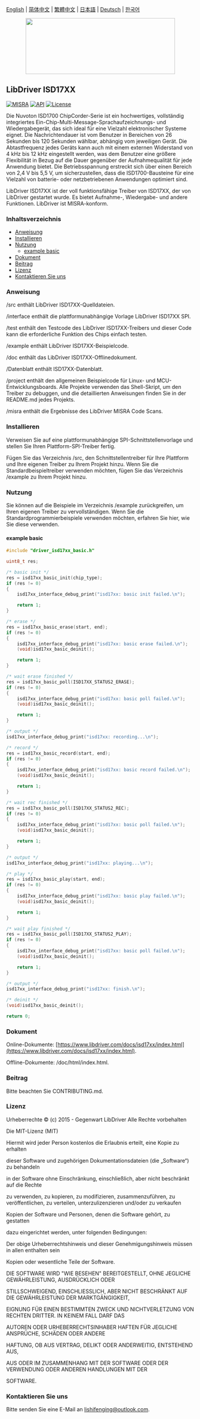 [English](/README.md) | [ 简体中文](/README_zh-Hans.md) | [繁體中文](/README_zh-Hant.md) | [日本語](/README_ja.md) | [Deutsch](/README_de.md) | [한국어](/README_ko.md)

<div align=center>
<img src="/doc/image/logo.svg" width="400" height="150"/>
</div>

## LibDriver ISD17XX

[![MISRA](https://img.shields.io/badge/misra-compliant-brightgreen.svg)](/misra/README.md) [![API](https://img.shields.io/badge/api-reference-blue.svg)](https://www.libdriver.com/docs/isd17xx/index.html) [![License](https://img.shields.io/badge/license-MIT-brightgreen.svg)](/LICENSE) 

Die Nuvoton ISD1700 ChipCorder-Serie ist ein hochwertiges, vollständig integriertes Ein-Chip-Multi-Message-Sprachaufzeichnungs- und Wiedergabegerät, das sich ideal für eine Vielzahl elektronischer Systeme eignet. Die Nachrichtendauer ist vom Benutzer in Bereichen von 26 Sekunden bis 120 Sekunden wählbar, abhängig vom jeweiligen Gerät. Die Abtastfrequenz jedes Geräts kann auch mit einem externen Widerstand von 4 kHz bis 12 kHz eingestellt werden, was dem Benutzer eine größere Flexibilität in Bezug auf die Dauer gegenüber der Aufnahmequalität für jede Anwendung bietet. Die Betriebsspannung erstreckt sich über einen Bereich von 2,4 V bis 5,5 V, um sicherzustellen, dass die ISD1700-Bausteine für eine Vielzahl von batterie- oder netzbetriebenen Anwendungen optimiert sind.

LibDriver ISD17XX ist der voll funktionsfähige Treiber von ISD17XX, der von LibDriver gestartet wurde. Es bietet Aufnahme-, Wiedergabe- und andere Funktionen. LibDriver ist MISRA-konform.

### Inhaltsverzeichnis

  - [Anweisung](#Anweisung)
  - [Installieren](#Installieren)
  - [Nutzung](#Nutzung)
    - [example basic](#example-basic)
  - [Dokument](#Dokument)
  - [Beitrag](#Beitrag)
  - [Lizenz](#Lizenz)
  - [Kontaktieren Sie uns](#Kontaktieren-Sie-uns)

### Anweisung

/src enthält LibDriver ISD17XX-Quelldateien.

/interface enthält die plattformunabhängige Vorlage LibDriver ISD17XX SPI.

/test enthält den Testcode des LibDriver ISD17XX-Treibers und dieser Code kann die erforderliche Funktion des Chips einfach testen.

/example enthält LibDriver ISD17XX-Beispielcode.

/doc enthält das LibDriver ISD17XX-Offlinedokument.

/Datenblatt enthält ISD17XX-Datenblatt.

/project enthält den allgemeinen Beispielcode für Linux- und MCU-Entwicklungsboards. Alle Projekte verwenden das Shell-Skript, um den Treiber zu debuggen, und die detaillierten Anweisungen finden Sie in der README.md jedes Projekts.

/misra enthält die Ergebnisse des LibDriver MISRA Code Scans.

### Installieren

Verweisen Sie auf eine plattformunabhängige SPI-Schnittstellenvorlage und stellen Sie Ihren Plattform-SPI-Treiber fertig.

Fügen Sie das Verzeichnis /src, den Schnittstellentreiber für Ihre Plattform und Ihre eigenen Treiber zu Ihrem Projekt hinzu. Wenn Sie die Standardbeispieltreiber verwenden möchten, fügen Sie das Verzeichnis /example zu Ihrem Projekt hinzu.

### Nutzung

Sie können auf die Beispiele im Verzeichnis /example zurückgreifen, um Ihren eigenen Treiber zu vervollständigen. Wenn Sie die Standardprogrammierbeispiele verwenden möchten, erfahren Sie hier, wie Sie diese verwenden.

#### example basic

```C
#include "driver_isd17xx_basic.h"

uint8_t res;

/* basic init */
res = isd17xx_basic_init(chip_type);
if (res != 0)
{
    isd17xx_interface_debug_print("isd17xx: basic init failed.\n");

    return 1;
}

/* erase */
res = isd17xx_basic_erase(start, end);
if (res != 0)
{
    isd17xx_interface_debug_print("isd17xx: basic erase failed.\n");
    (void)isd17xx_basic_deinit();

    return 1;
}

/* wait erase finished */
res = isd17xx_basic_poll(ISD17XX_STATUS2_ERASE);
if (res != 0)
{
    isd17xx_interface_debug_print("isd17xx: basic poll failed.\n");
    (void)isd17xx_basic_deinit();

    return 1;
}

/* output */
isd17xx_interface_debug_print("isd17xx: recording...\n");

/* record */
res = isd17xx_basic_record(start, end);
if (res != 0)
{
    isd17xx_interface_debug_print("isd17xx: basic record failed.\n");
    (void)isd17xx_basic_deinit();

    return 1;
}

/* wait rec finished */
res = isd17xx_basic_poll(ISD17XX_STATUS2_REC);
if (res != 0)
{
    isd17xx_interface_debug_print("isd17xx: basic poll failed.\n");
    (void)isd17xx_basic_deinit();

    return 1;
}

/* output */
isd17xx_interface_debug_print("isd17xx: playing...\n");

/* play */
res = isd17xx_basic_play(start, end);
if (res != 0)
{
    isd17xx_interface_debug_print("isd17xx: basic play failed.\n");
    (void)isd17xx_basic_deinit();

    return 1;
}

/* wait play finished */
res = isd17xx_basic_poll(ISD17XX_STATUS2_PLAY);
if (res != 0)
{
    isd17xx_interface_debug_print("isd17xx: basic poll failed.\n");
    (void)isd17xx_basic_deinit();

    return 1;
}

/* output */
isd17xx_interface_debug_print("isd17xx: finish.\n");

/* deinit */
(void)isd17xx_basic_deinit();

return 0;
```

### Dokument

Online-Dokumente: [https://www.libdriver.com/docs/isd17xx/index.html](https://www.libdriver.com/docs/isd17xx/index.html).

Offline-Dokumente: /doc/html/index.html.

### Beitrag

Bitte beachten Sie CONTRIBUTING.md.

### Lizenz

Urheberrechte © (c) 2015 - Gegenwart LibDriver Alle Rechte vorbehalten



Die MIT-Lizenz (MIT)



Hiermit wird jeder Person kostenlos die Erlaubnis erteilt, eine Kopie zu erhalten

dieser Software und zugehörigen Dokumentationsdateien (die „Software“) zu behandeln

in der Software ohne Einschränkung, einschließlich, aber nicht beschränkt auf die Rechte

zu verwenden, zu kopieren, zu modifizieren, zusammenzuführen, zu veröffentlichen, zu verteilen, unterzulizenzieren und/oder zu verkaufen

Kopien der Software und Personen, denen die Software gehört, zu gestatten

dazu eingerichtet werden, unter folgenden Bedingungen:



Der obige Urheberrechtshinweis und dieser Genehmigungshinweis müssen in allen enthalten sein

Kopien oder wesentliche Teile der Software.



DIE SOFTWARE WIRD "WIE BESEHEN" BEREITGESTELLT, OHNE JEGLICHE GEWÄHRLEISTUNG, AUSDRÜCKLICH ODER

STILLSCHWEIGEND, EINSCHLIESSLICH, ABER NICHT BESCHRÄNKT AUF DIE GEWÄHRLEISTUNG DER MARKTGÄNGIGKEIT,

EIGNUNG FÜR EINEN BESTIMMTEN ZWECK UND NICHTVERLETZUNG VON RECHTEN DRITTER. IN KEINEM FALL DARF DAS

AUTOREN ODER URHEBERRECHTSINHABER HAFTEN FÜR JEGLICHE ANSPRÜCHE, SCHÄDEN ODER ANDERE

HAFTUNG, OB AUS VERTRAG, DELIKT ODER ANDERWEITIG, ENTSTEHEND AUS,

AUS ODER IM ZUSAMMENHANG MIT DER SOFTWARE ODER DER VERWENDUNG ODER ANDEREN HANDLUNGEN MIT DER

SOFTWARE.

### Kontaktieren Sie uns

Bitte senden Sie eine E-Mail an lishifenging@outlook.com.